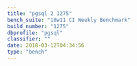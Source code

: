 ```yaml
---
title: "pgsql 2 1275"
bench_suite: "18w11 CI Weekly Benchmark"
build_number: "1275"
dbprofile: "pgsql"
classifier: ""
date: 2018-03-12T04:34:56
type: "bench"
---
```

